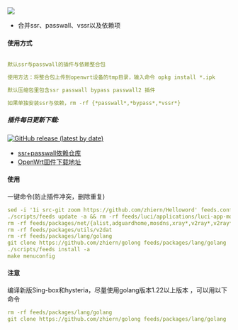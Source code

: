 <img src="https://v2.jinrishici.com/one.svg?font-size=24&spacing=2&color=Black">


* 合并ssr、passwall、vssr以及依赖项

#### 使用方式
```yaml

默认ssr与passwall的插件与依赖整合包

使用方法：将整合包上传到openwrt设备的tmp目录，输入命令 opkg install *.ipk

默认压缩包里包含ssr passwall bypass passwall2 插件

如果单独安装ssr与依赖，rm -rf {*passwall*,*bypass*,*vssr*}
```


##### 插件每日更新下载:
[![GitHub release (latest by date)](https://img.shields.io/github/v/release/kenzok8/small?style=for-the-badge&label=插件下载)](https://github.com/zhiern/Zoom-PK/releases/tag/4-x86_64)

+ [ssr+passwall依赖仓库](https://github.com/zhiern/Helloword)
+ [OpenWrt固件下载地址](https://github.com/oppen321/haibo-OpenWrt)


#### 使用
一键命令(防止插件冲突，删除重复)
```yaml
sed -i '1i src-git zoom https://github.com/zhiern/Helloword' feeds.conf.default
./scripts/feeds update -a && rm -rf feeds/luci/applications/luci-app-mosdns
rm -rf feeds/packages/net/{alist,adguardhome,mosdns,xray*,v2ray*,v2ray*,sing*,smartdns}
rm -rf feeds/packages/utils/v2dat
rm -rf feeds/packages/lang/golang
git clone https://github.com/zhiern/golong feeds/packages/lang/golang
./scripts/feeds install -a 
make menuconfig
```

#### 注意
编译新版Sing-box和hysteria，尽量使用golang版本1.22以上版本 ，可以用以下命令
```yaml
rm -rf feeds/packages/lang/golang
git clone https://github.com/zhiern/golong feeds/packages/lang/golang
```


